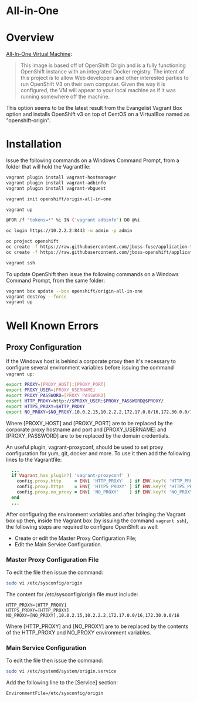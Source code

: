 ﻿All-in-One
==========

# Overview

[All-In-One Virtual Machine](https://www.openshift.org/vm/):
> This image is based off of OpenShift Origin and is a fully functioning OpenShift instance with an integrated Docker registry. The intent of this project is to allow Web developers and other interested parties to run OpenShift V3 on their own computer. Given the way it is configured, the VM will appear to your local machine as if it was running somewhere off the machine.

This option seems to be the latest result from the Evangelist Vagrant Box option and installs OpenShift v3 on top of CentOS on a VirtualBox named as "openshift-origin".

# Installation

Issue the following commands on a Windows Command Prompt, from a folder that will hold the Vagrantfile:

```bash
vagrant plugin install vagrant-hostmanager
vagrant plugin install vagrant-adbinfo
vagrant plugin install vagrant-vbguest

vagrant init openshift/origin-all-in-one

vagrant up

@FOR /f "tokens=*" %i IN ('vagrant adbinfo') DO @%i

oc login https://10.2.2.2:8443 -u admin -p admin

oc project openshift
oc create -f https://raw.githubusercontent.com/jboss-fuse/application-templates/master/fis-image-streams.json
oc create -f https://raw.githubusercontent.com/jboss-openshift/application-templates/master/amq/amq62-basic.json

vagrant ssh
```

To update OpenShift then issue the following commands on a Windows Command Prompt, from the same folder:

```bash
vagrant box update --box openshift/origin-all-in-one
vagrant destroy --force
vagrant up
```

# Well Known Errors

## Proxy Configuration

If the Windows host is behind a corporate proxy then it's necessary to configure several environment variables before issuing the command ```vagrant up```:

```bash
export PROXY=[PROXY_HOST]:[PROXY_PORT]
export PROXY_USER=[PROXY_USERNAME]
export PROXY_PASSWORD=[PROXY_PASSWORD]
export HTTP_PROXY=http://$PROXY_USER:$PROXY_PASSWORD@$PROXY/
export HTTPS_PROXY=$HTTP_PROXY
export NO_PROXY=$NO_PROXY,10.0.2.15,10.2.2.2,172.17.0.0/16,172.30.0.0/16
```

Where [PROXY_HOST] and [PROXY_PORT] are to be replaced by the corporate proxy hostname and port and [PROXY_USERNAME] and [PROXY_PASSWORD] are to be replaced by the domain credentials.

An useful plugin, vagrant-proxyconf, should be used to set proxy configuration for yum, git, docker and more. To use it then add the following lines to the Vagrantfile:

```ruby
  ...
  if Vagrant.has_plugin?( 'vagrant-proxyconf' )
    config.proxy.http     = ENV[ 'HTTP_PROXY'  ] if ENV.key?( 'HTTP_PROXY'  )
    config.proxy.https    = ENV[ 'HTTPS_PROXY' ] if ENV.key?( 'HTTPS_PROXY' )
    config.proxy.no_proxy = ENV[ 'NO_PROXY'    ] if ENV.key?( 'NO_PROXY'    )
  end
  ...
```

After configuring the environment variables and after bringing the Vagrant box up then, inside the Vagrant box (by issuing the command ```vagrant ssh```), the following steps are required to configure OpenShift as well:

- Create or edit the Master Proxy Configuration File;
- Edit the Main Service Configuration.

### Master Proxy Configuration File

To edit the file then issue the command:

```bash
sudo vi /etc/sysconfig/origin
```

The content for /etc/sysconfig/origin file must include:

```
HTTP_PROXY=[HTTP_PROXY]
HTTPS_PROXY=[HTTP_PROXY]
NO_PROXY=[NO_PROXY],10.0.2.15,10.2.2.2,172.17.0.0/16,172.30.0.0/16
```

Where [HTTP_PROXY] and [NO_PROXY] are to be replaced by the contents of the HTTP_PROXY and NO_PROXY environment variables.

### Main Service Configuration

To edit the file then issue the command:

```bash
sudo vi /etc/systemd/system/origin.service
```

Add the following line to the [Service] section:

```
EnvironmentFile=/etc/sysconfig/origin
```
